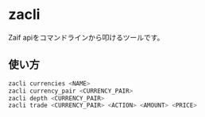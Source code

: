 # zacli

Zaif apiをコマンドラインから叩けるツールです。

## 使い方

```sh
zacli currencies <NAME>
zacli currency_pair <CURRENCY_PAIR>
zacli depth <CURRENCY_PAIR>
zacli trade <CURRENCY_PAIR> <ACTION> <AMOUNT> <PRICE>
```
